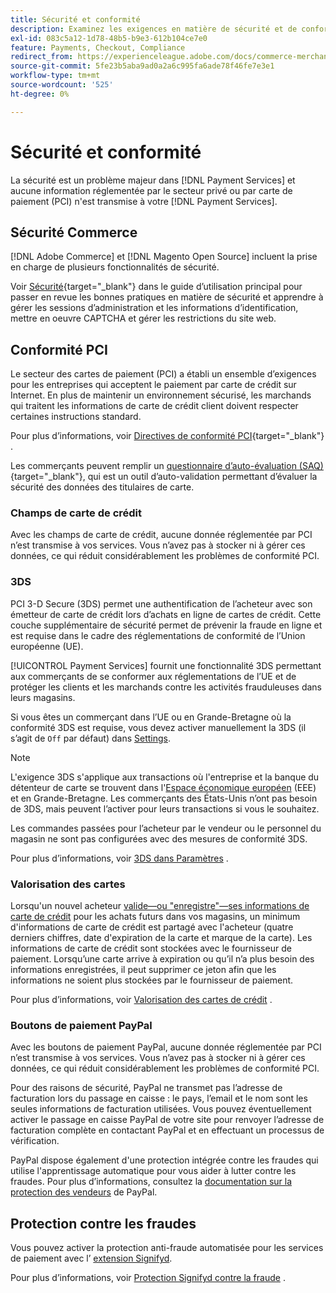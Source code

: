 ```yaml
---
title: Sécurité et conformité
description: Examinez les exigences en matière de sécurité et de conformité de votre site.
exl-id: 083c5a12-1d78-48b5-b9e3-612b104ce7e0
feature: Payments, Checkout, Compliance
redirect_from: https://experienceleague.adobe.com/docs/commerce-merchant-services/payment-services/security.html
source-git-commit: 5fe23b5aba9ad0a2a6c995fa6ade78f46fe7e3e1
workflow-type: tm+mt
source-wordcount: '525'
ht-degree: 0%

---
```


# Sécurité et conformité

La sécurité est un problème majeur dans [!DNL Payment Services] et aucune information réglementée par le secteur privé ou par carte de paiement (PCI) n&#39;est transmise à votre [!DNL Payment Services].

## Sécurité Commerce

[!DNL Adobe Commerce] et [!DNL Magento Open Source] incluent la prise en charge de plusieurs fonctionnalités de sécurité.

Voir [Sécurité](https://docs.magento.com/user-guide/stores/security.html){target="_blank"} dans le guide d’utilisation principal pour passer en revue les bonnes pratiques en matière de sécurité et apprendre à gérer les sessions d’administration et les informations d’identification, mettre en oeuvre CAPTCHA et gérer les restrictions du site web.

## Conformité PCI

Le secteur des cartes de paiement (PCI) a établi un ensemble d’exigences pour les entreprises qui acceptent le paiement par carte de crédit sur Internet. En plus de maintenir un environnement sécurisé, les marchands qui traitent les informations de carte de crédit client doivent respecter certaines instructions standard.

Pour plus d’informations, voir [Directives de conformité PCI](https://docs.magento.com/user-guide/stores/compliance-pci.html){target="_blank"} .

Les commerçants peuvent remplir un [questionnaire d’auto-évaluation (SAQ)](https://www.pcisecuritystandards.org/pci_security/completing_self_assessment){target="_blank"}, qui est un outil d’auto-validation permettant d’évaluer la sécurité des données des titulaires de carte.

### Champs de carte de crédit

Avec les champs de carte de crédit, aucune donnée réglementée par PCI n’est transmise à vos services. Vous n’avez pas à stocker ni à gérer ces données, ce qui réduit considérablement les problèmes de conformité PCI.

### 3DS

PCI 3-D Secure (3DS) permet une authentification de l’acheteur avec son émetteur de carte de crédit lors d’achats en ligne de cartes de crédit. Cette couche supplémentaire de sécurité permet de prévenir la fraude en ligne et est requise dans le cadre des réglementations de conformité de l’Union européenne (UE).

[!UICONTROL Payment Services] fournit une fonctionnalité 3DS permettant aux commerçants de se conformer aux réglementations de l’UE et de protéger les clients et les marchands contre les activités frauduleuses dans leurs magasins.

Si vous êtes un commerçant dans l’UE ou en Grande-Bretagne où la conformité 3DS est requise, vous devez activer manuellement la 3DS (il s’agit de `Off` par défaut) dans [Settings](settings.md#credit-card-fields).

>[!NOTE]
>
>L&#39;exigence 3DS s&#39;applique aux transactions où l&#39;entreprise et la banque du détenteur de carte se trouvent dans l&#39;[Espace économique européen](https://www.efta.int/eea) (EEE) et en Grande-Bretagne. Les commerçants des États-Unis n’ont pas besoin de 3DS, mais peuvent l’activer pour leurs transactions si vous le souhaitez.

Les commandes passées pour l’acheteur par le vendeur ou le personnel du magasin ne sont pas configurées avec des mesures de conformité 3DS.

Pour plus d’informations, voir [3DS dans Paramètres](settings.md#3ds) .

### Valorisation des cartes

Lorsqu&#39;un nouvel acheteur [valide—ou &quot;enregistre&quot;—ses informations de carte de crédit](vaulting.md) pour les achats futurs dans vos magasins, un minimum d&#39;informations de carte de crédit est partagé avec l&#39;acheteur (quatre derniers chiffres, date d&#39;expiration de la carte et marque de la carte). Les informations de carte de crédit sont stockées avec le fournisseur de paiement. Lorsqu’une carte arrive à expiration ou qu’il n’a plus besoin des informations enregistrées, il peut supprimer ce jeton afin que les informations ne soient plus stockées par le fournisseur de paiement.

Pour plus d’informations, voir [Valorisation des cartes de crédit](vaulting.md) .

### Boutons de paiement PayPal

Avec les boutons de paiement PayPal, aucune donnée réglementée par PCI n’est transmise à vos services. Vous n’avez pas à stocker ni à gérer ces données, ce qui réduit considérablement les problèmes de conformité PCI.

Pour des raisons de sécurité, PayPal ne transmet pas l’adresse de facturation lors du passage en caisse : le pays, l’email et le nom sont les seules informations de facturation utilisées. Vous pouvez éventuellement activer le passage en caisse PayPal de votre site pour renvoyer l’adresse de facturation complète en contactant PayPal et en effectuant un processus de vérification.

PayPal dispose également d&#39;une protection intégrée contre les fraudes qui utilise l&#39;apprentissage automatique pour vous aider à lutter contre les fraudes. Pour plus d’informations, consultez la [documentation sur la protection des vendeurs](https://www.paypal.com/us/webapps/mpp/security/seller-protection) de PayPal.

## Protection contre les fraudes

Vous pouvez activer la protection anti-fraude automatisée pour les services de paiement avec l’ [extension Signifyd](https://commercemarketplace.adobe.com/signifyd-module-connect.html).

Pour plus d’informations, voir [Protection Signifyd contre la fraude](fraud-protection.md) .

